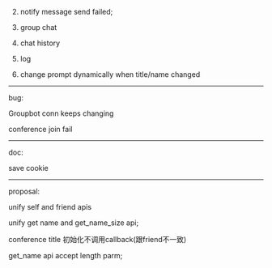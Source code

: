 2. notify message send failed;

5. group chat

6. chat history

7. log

9. change prompt dynamically when title/name changed

--------------------
bug:

Groupbot conn keeps changing

conference join fail

------------------
doc:

save cookie



---------------

proposal:

unify self and friend apis

unify get name and get_name_size api;

conference title 初始化不调用callback(跟friend不一致)

get_name api accept length parm;
